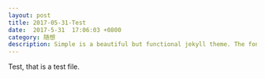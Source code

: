 ```yaml
---
layout: post
title: 2017-05-31-Test
date:  2017-5-31  17:06:03 +0800
category: 随想
description: Simple is a beautiful but functional jekyll theme. The font-type setting looks really good when writers use CJK mixed with English.
---
```



Test, that is a test file.